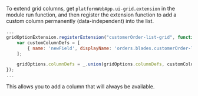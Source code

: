 To extend grid columns, get `platformWebApp.ui-grid.extension` in the module run function, and then register the extension function to add a custom column permanently (data-independent) into the list.

```js title="order2.js"
...
gridOptionExtension.registerExtension("customerOrder-list-grid", function (gridOptions) {
    var customColumnDefs = [
        { name: 'newField', displayName: 'orders.blades.customerOrder-list.labels.newField', width: '***' }
    ];

    gridOptions.columnDefs = _.union(gridOptions.columnDefs, customColumnDefs);
});
...
```

This allows you to add a column that will always be available.